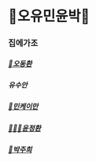 # 🙌오유민윤박🙌 

### 집에가조 

##### [🛌오동환](/members/Oh.md)

##### 유수안

##### [:tada:민케이만](members/Min.md)

##### [🧑🏻‍💻윤정환](members/yoon.md)

##### [🤟박주희](members/Park.md)
